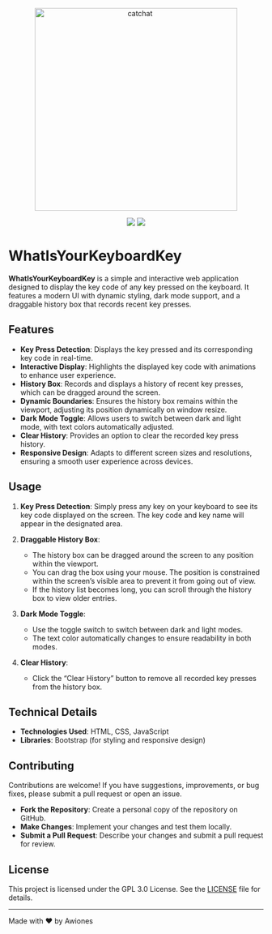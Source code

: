 <div align="center">
  <br>
  <img src="logo-icon.png" alt="catchat" width="400px;">
</div>
<p align="center">
  <a href=""><img src="https://img.shields.io/badge/contributions-welcome-brightgreen.svg?style=flat"></a>
  <a href="https://awiones.github.io/cat-chat.github.io"><img src="https://img.shields.io/badge/Website-Here-brightgreen.svg?style=flat"></a>
</p>

# WhatIsYourKeyboardKey

**WhatIsYourKeyboardKey** is a simple and interactive web application designed to display the key code of any key pressed on the keyboard. It features a modern UI with dynamic styling, dark mode support, and a draggable history box that records recent key presses.

## Features

- **Key Press Detection**: Displays the key pressed and its corresponding key code in real-time.
- **Interactive Display**: Highlights the displayed key code with animations to enhance user experience.
- **History Box**: Records and displays a history of recent key presses, which can be dragged around the screen.
- **Dynamic Boundaries**: Ensures the history box remains within the viewport, adjusting its position dynamically on window resize.
- **Dark Mode Toggle**: Allows users to switch between dark and light mode, with text colors automatically adjusted.
- **Clear History**: Provides an option to clear the recorded key press history.
- **Responsive Design**: Adapts to different screen sizes and resolutions, ensuring a smooth user experience across devices.

## Usage

1. **Key Press Detection**: Simply press any key on your keyboard to see its key code displayed on the screen. The key code and key name will appear in the designated area.

2. **Draggable History Box**:
   - The history box can be dragged around the screen to any position within the viewport.
   - You can drag the box using your mouse. The position is constrained within the screen’s visible area to prevent it from going out of view.
   - If the history list becomes long, you can scroll through the history box to view older entries.

3. **Dark Mode Toggle**:
   - Use the toggle switch to switch between dark and light modes.
   - The text color automatically changes to ensure readability in both modes.

4. **Clear History**:
   - Click the “Clear History” button to remove all recorded key presses from the history box.

## Technical Details

- **Technologies Used**: HTML, CSS, JavaScript
- **Libraries**: Bootstrap (for styling and responsive design)

## Contributing

Contributions are welcome! If you have suggestions, improvements, or bug fixes, please submit a pull request or open an issue.

- **Fork the Repository**: Create a personal copy of the repository on GitHub.
- **Make Changes**: Implement your changes and test them locally.
- **Submit a Pull Request**: Describe your changes and submit a pull request for review.

## License

This project is licensed under the GPL 3.0 License. See the [LICENSE](LICENSE) file for details.

---

Made with ❤️ by Awiones
